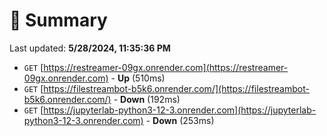 # 📖 Summary
Last updated: **5/28/2024, 11:35:36 PM**

- `GET` [https://restreamer-09gx.onrender.com](https://restreamer-09gx.onrender.com) - **Up** (510ms)
- `GET` [https://filestreambot-b5k6.onrender.com/](https://filestreambot-b5k6.onrender.com/) - **Down** (192ms)
- `GET` [https://jupyterlab-python3-12-3.onrender.com](https://jupyterlab-python3-12-3.onrender.com) - **Down** (253ms)
